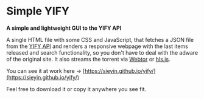 # Simple YIFY
**A simple and lightweight GUI to the YIFY API**

A single HTML file with some CSS and JavaScript, that fetches a JSON file from the [YIFY API](https://yts.mx/api) and renders a responsive webpage with the last items released and search functionality, so you don't have to deal with the adware of the original site. It also streams the torrent via [Webtor](https://github.com/webtor-io/embed-sdk-js) or [hls.js](https://github.com/video-dev/hls.js/).

You can see it at work here → [https://sieyin.github.io/yify/](https://sieyin.github.io/yify/)

Feel free to download it or copy it anywhere you see fit.
